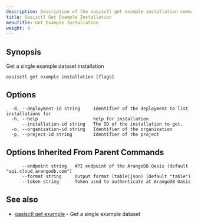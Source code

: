 ```yaml
---
description: Description of the oasisctl get example installation command
title: Oasisctl Get Example Installation
menuTitle: Get Example Installation
weight: 9
---
```

## Synopsis
Get a single example dataset installation

```
oasisctl get example installation [flags]
```

## Options
```
  -d, --deployment-id string     Identifier of the deployment to list installations for
  -h, --help                     help for installation
      --installation-id string   The ID of the installation to get.
  -o, --organization-id string   Identifier of the organization
  -p, --project-id string        Identifier of the project
```

## Options Inherited From Parent Commands
```
      --endpoint string   API endpoint of the ArangoDB Oasis (default "api.cloud.arangodb.com")
      --format string     Output format (table|json) (default "table")
      --token string      Token used to authenticate at ArangoDB Oasis
```

## See also
* [oasisctl get example](get-example.md)	 - Get a single example dataset

